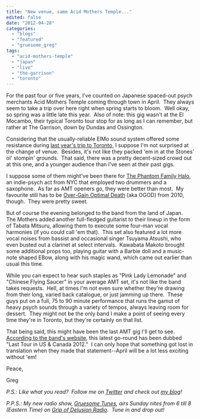```yaml
---
title: "New venue, same Acid Mothers Temple..."
edited: false
date: "2012-04-28"
categories:
  - "blogs"
  - "featured"
  - "gruesome_greg"
tags:
  - "acid-mothers-temple"
  - "japan"
  - "live"
  - "the-garrison"
  - "toronto"
---
```


For the past four or five years, I've counted on Japanese spaced-out psych merchants Acid Mothers Temple coming through town in April.  They always seem to take a trip over here right when spring starts to bloom.  Well okay, so spring was a little late this year.  Also of note: this gig wasn't at the El Mocambo, their typical Toronto tour stop for as long as I can remember, but rather at The Garrison, down by Dundas and Ossington.

Considering that the usually-reliable ElMo sound system offered some resistance during [last year's trip to Toronto](http://www.hellbound.ca/2011/04/death-taxes-and-acid-mothers-temple/), I suppose I'm not surprised at the change of venue.  Besides, it's not like they packed 'em in at the Stones' ol' stompin' grounds.  That said, there was a pretty decent-sized crowd out at this one, and a younger audience than I've seen at their past gigs.

I suppose some of them might've been there for [The Phantom Family Halo](http://www.knittingfactoryrecords.com/artists/phantom-family-halo), an indie-psych act from NYC that employed two drummers and a saxophone.  As far as AMT openers go, they were better than most.  My favourite still has to be [Over-Gain Optimal Death](http://www.myspace.com/overgainoptimaldeath) (aka OGOD) from 2010, though.  They were pretty sweet.

But of course the evening belonged to the band from the land of Japan.  The Mothers added another full-fledged guitarist to their lineup in the form of Tabata Mitsuru, allowing them to execute some four-man vocal harmonies (if you could call 'em that).  This set also featured a lot more vocal noises from bassist and occasional singer Tsuyama Atsushi, who even busted out a clarinet at select intervals.  Kawabata Makoto brought some additional props too, playing guitar with a Barbie doll and a music-note shaped EBow, along with his magic wand, which came out earlier than usual this time.

While you can expect to hear such staples as "Pink Lady Lemonade" and "Chinese Flying Saucer" in your average AMT set, it's not like the band takes requests.  Hell, at times I'm not even sure whether they're drawing from their long, varied back catalogue, or just jamming up there.  These guys put on a full, 75 to 90 minute performance that runs the gamut of heavy psych sounds through a variety of tempos, always leaving room for dessert.  They might not be the only band I make a point of seeing every time they're in Toronto, but they're certainly on that list.

That being said, this might have been the last AMT gig I'll get to see.  [According to the band's website](http://www.acidmothers.com/Cgi-bin/live/liveen.html), this latest go-round has been dubbed "Last Tour in US & Canada 2012."  I can only hope that something got lost in translation when they made that statement--April will be a lot less exciting without 'em!

Peace,

Greg

_P.S.: Like what you read?  Follow me on [Twitter](http://twitter.com/gruesomeviews) and check out [my blog](http://gruesomeviews.com/)!_

_P.P.S.: My new radio show, [Gruesome Tunes](http://gruesomeviews.com/category/music/gruesome-tunes/), airs Sunday nites from 6 till 8 (Eastern Time) on [Grip of Delusion Radio](http://www.steamingheathen.com/delusion/).  Tune in and drop out!_
